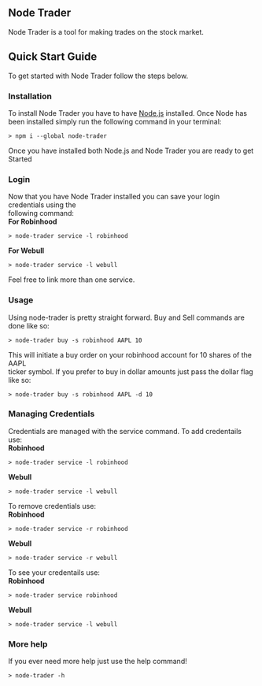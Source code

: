 ## Node Trader
Node Trader is a tool for making trades on the stock market.

## Quick Start Guide
To get started with Node Trader follow the steps below.

### Installation
To install Node Trader you have to have [Node.js](https://nodejs.org) installed.
Once Node has been installed simply run the following command in your terminal:  
```console
> npm i --global node-trader
```  
Once you have installed both Node.js and Node Trader you are ready to get Started

### Login
Now that you have Node Trader installed you can save your login credentials using the  
following command:  
**For Robinhood**  
```console
> node-trader service -l robinhood
```  
**For Webull**  
```console
> node-trader service -l webull
```  
Feel free to link more than one service.

### Usage
Using node-trader is pretty straight forward. Buy and Sell commands are done like so:  
```console
> node-trader buy -s robinhood AAPL 10
```  
This will initiate a buy order on your robinhood account for 10 shares of the AAPL  
ticker symbol. If you prefer to buy in dollar amounts just pass the dollar flag like so:  
```console
> node-trader buy -s robinhood AAPL -d 10
```

### Managing Credentials
Credentials are managed with the service command. To add credentails use:  
**Robinhood**
```console
> node-trader service -l robinhood
```  
**Webull**
```console
> node-trader service -l webull
```  
To remove credentials use:  
**Robinhood**
```console
> node-trader service -r robinhood
```  
**Webull**
```console
> node-trader service -r webull
```  
To see your credentails use:  
**Robinhood**
```console
> node-trader service robinhood
```  
**Webull**
```console
> node-trader service -l webull
```

### More help
If you ever need more help just use the help command!  
```console
> node-trader -h
```
